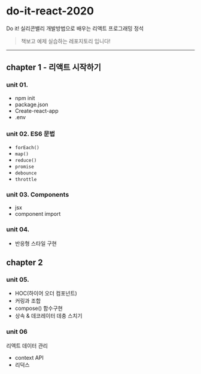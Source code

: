 # do-it-react-2020

Do it! 실리콘밸리 개발방법으로 배우는 리액트 프로그래밍 정석
> 책보고 예제 실습하는 레포지토리 입니다!

---

## chapter 1 - 리액트 시작하기

### unit 01.

- npm init
- package.json
- Create-react-app
- .env

### unit 02. ES6 문법

- `forEach()`
- `map()`
- `reduce()`
- `promise`
- `debounce`
- `throttle`

### unit 03. Components

- jsx
- component import

### unit 04. 
- 반응형 스타일 구현

## chapter 2 
### unit 05.
- HOC(하이어 오더 컴포넌트)
- 커링과 조합
- compose() 함수구현
- 상속 & 데코레이터 데충 스치기

### unit 06
리액트 데이터 관리
- context API
- 리덕스



